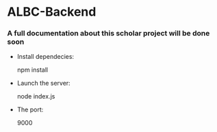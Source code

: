 # ALBC-Backend

### A full documentation about this scholar project will be done soon

* Install dependecies:

    npm install 
    
* Launch the server:

    node index.js 
  
* The port:

    9000
